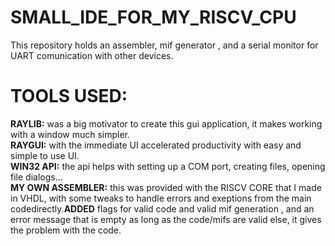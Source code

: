 # SMALL_IDE_FOR_MY_RISCV_CPU
This repository holds an assembler, mif generator , and a serial monitor for UART comunication with other devices.
# TOOLS USED:
**RAYLIB:** was a big motivator to create this gui application, it makes working with a window much simpler.  
**RAYGUI:** with the immediate UI accelerated productivity with easy and simple to use UI.  
**WIN32 API:** the api helps with setting up a COM port, creating files, opening file dialogs...  
**MY OWN ASSEMBLER:** this was provided with the RISCV CORE that I made in VHDL, with some tweaks to handle errors and exeptions from the main codedirectly.**ADDED** flags for valid code and valid mif generation , and an error message that is empty as long as the code/mifs are valid else, it gives the problem with the code.
